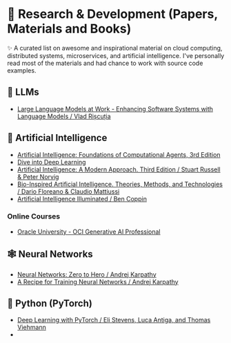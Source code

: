 # 🧬 Research & Development (Papers, Materials and Books)

✨ A curated list on awesome and inspirational material on cloud computing, distributed systems, microservices, and artificial intelligence.
I've personally read most of the materials and had chance to work with source code examples.

## 🧠 LLMs

- [Large Language Models at Work - Enhancing Software Systems with Language Models / Vlad Rișcuția](https://vladris.com/llm-book)

## 🤖 Artificial Intelligence
- [Artificial Intelligence: Foundations of Computational Agents, 3rd Edition](https://artint.info/3e/html/ArtInt3e.html)
- [Dive into Deep Learning](https://d2l.ai)
- [Artificial Intelligence: A Modern Approach. Third Edition / Stuart Russell & Peter Norvig](https://people.engr.tamu.edu/guni/csce421/files/AI_Russell_Norvig.pdf)
- [Bio-Inspired Artificial Intelligence. Theories, Methods, and Technologies / Dario Floreano & Claudio Mattiussi](https://mitpress.mit.edu/9780262547734/bio-inspired-artificial-intelligence/)
- [Artificial Intelligence Illuminated / Ben Coppin](http://futuresoft.yolasite.com/resources/Artificial%20Intelligence%20Illuminated.pdf)

### Online Courses
- [Oracle University - OCI Generative AI Professional](https://mylearn.oracle.com/ou/course/oci-generative-ai-professional/136035/)

## 🕸️ Neural Networks
- [Neural Networks: Zero to Hero / Andrej Karpathy](https://karpathy.ai/zero-to-hero.html)
- [A Recipe for Training Neural Networks / Andrej Karpathy](https://karpathy.github.io/2019/04/25/recipe/)

## 🐍 Python (PyTorch)
- [Deep Learning with PyTorch / Eli Stevens, Luca Antiga, and Thomas Viehmann](https://www.manning.com/books/deep-learning-with-pytorch)
- 
